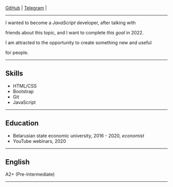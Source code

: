 [GitHub](https://github.com/Trubanov) | [Telegram](https://t.me/ccrew10) | 


---

I wanted to become a *JavaScript* developer, after talking with 

friends about this topic, and I want to complete *this goal* in 2022. 

I am attracted to the opportunity to create something new and useful 

for people.

---

## Skills

- HTML/CSS
- Bootstrap
- Git
- JavaScript 

---

## Education

- Belarusian state economic university, 2016 - 2020, *economist*
- YouTube webinars, 2020

---

## English

A2+ (Pre-Intermediate)

---
